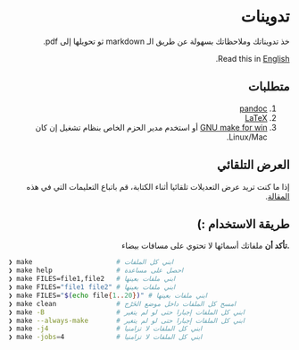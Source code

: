 <div dir=rtl>

# تدوينات

خذ تدويناتك وملاحظاتك بسهولة عن طريق الـ markdown ثو تحويلها إلى pdf.

Read this in [English](README-EN.md).

## متطلبات 
1. [pandoc](https://pandoc.org/installing.html)
2. [LaTeX](https://www.latex-project.org/get/)
3. [GNU make for win](http://gnuwin32.sourceforge.net/packages/make.htm) أو استخدم مدير الحزم الخاص بنظام تشغيل إن كان Linux/Mac.

## العرض التلقائي

إذا ما كنت تريد عرض التعديلات تلقائيا أثناء الكتابة، قم باتباع التعليمات التي في هذه [المقالة](https://dev.to/l04db4l4nc3r/vim-to-the-rescue-pdf-preview-2e10).

## طريقة الاستخدام :) 

**.تأكد أن** ملفاتك أسمائها لا تحتوي على مسافات بيضاء

<div dir=ltr>

```bash
❯ make                     # ابني كل الملفات
❯ make help                # احصل على مساعدة
❯ make FILES=file1,file2   # ابني ملفات بعينها
❯ make FILES="file1 file2" # ابني ملفات بعينها
❯ make FILES="$(echo file{1..20})" # ابني ملفات بعينها
❯ make clean               # امسح كل الملفات داخل موضع الخَرْج
❯ make -B                  # ابني كل الملفات إجبارا حتى لو لم يتغير
❯ make --always-make       # ابني كل الملفات إجبارا حتى لو لم يتغير
❯ make -j4                 # ابني كل الملفات لا تزامنيا
❯ make -jobs=4             # ابني كل الملفات لا تزامنيا
```

</div>

</div>
